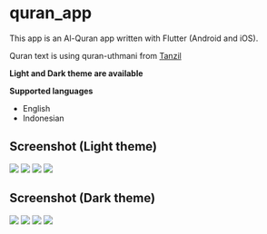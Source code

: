 # quran_app

This app is an Al-Quran app written with Flutter (Android and iOS).

Quran text is using quran-uthmani from [Tanzil](http://tanzil.net)

**Light and Dark theme are available**

**Supported languages**
- English
- Indonesian

## Screenshot (Light theme)
![](screenshots/Screenshot_2019-01-27-07-19-01-679_com.yunus.quranapp.quranapp.png)
![](screenshots/Screenshot_2019-01-27-07-19-15-988_com.yunus.quranapp.quranapp.png)
![](screenshots/Screenshot_2019-01-27-07-19-19-866_com.yunus.quranapp.quranapp.png)
![](screenshots/Screenshot_2019-01-27-07-19-42-591_com.yunus.quranapp.quranapp.png)

## Screenshot (Dark theme)
![](screenshots/Screenshot_2019-01-27-07-19-50-803_com.yunus.quranapp.quranapp.png)
![](screenshots/Screenshot_2019-01-27-07-19-54-491_com.yunus.quranapp.quranapp.png)
![](screenshots/Screenshot_2019-01-27-07-19-59-320_com.yunus.quranapp.quranapp.png)
![](screenshots/Screenshot_2019-01-27-07-20-06-604_com.yunus.quranapp.quranapp.png)

